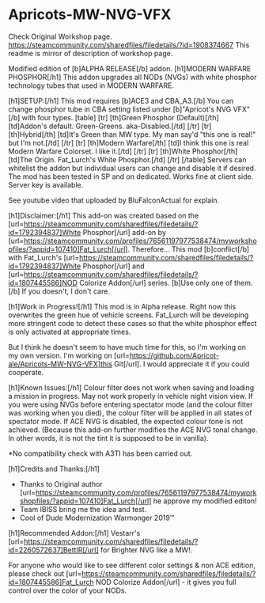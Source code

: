 # Apricots-MW-NVG-VFX
Check Original Workshop page.
https://steamcommunity.com/sharedfiles/filedetails/?id=1908374667
This readme is mirror of description of workshop page.

Modified edition of [b]ALPHA RELEASE[/b] addon.
[h1]MODERN WARFARE PHOSPHOR[/h1]
This addon upgrades all NODs (NVGs) with white phosphor technology tubes that used in MODERN WARFARE.

[h1]SETUP:[/h1]
This mod requires [b]ACE3 and CBA_A3.[/b]
You can change phosphor tube in CBA setting listed under [b]"Apricot's NVG VFX"[/b] with four types.
[table]
    [tr]
        [th]Green Phosphor (Default)[/th]
        [td]Addon's default. Green-Greens. aka-Disabled.[/td]
    [/tr]
    [tr]
        [th]Hybrid[/th]
        [td]It's Green than MW type. My man say'd "this one is real!" but I'm not.[/td]
    [/tr]
    [tr]
        [th]Modern Warfare[/th]
        [td]I think this one is real Modern Warfare Colorset. I like it.[/td]
    [/tr]
    [tr]
        [th]White Phosphor[/th]
        [td]The Origin. Fat_Lurch's White Phosphor.[/td]
    [/tr]
[/table]
Servers can whitelist the addon but individual users can change and disable it if desired.
The mod has been tested in SP and on dedicated.
Works fine at client side.
Server key is available.

See youtube video that uploaded by BluFalconActual for explain.

[h1]Disclaimer:[/h1]
This add-on was created based on the [url=https://steamcommunity.com/sharedfiles/filedetails/?id=1792394837]White Phosphor[/url] add-on by [url=https://steamcommunity.com/profiles/76561197977538474/myworkshopfiles/?appid=107410]Fat_Lurch[/url].
Therefore...
This mod [b]conflict[/b] with Fat_Lurch's [url=https://steamcommunity.com/sharedfiles/filedetails/?id=1792394837]White Phosphor[/url] and [url=https://steamcommunity.com/sharedfiles/filedetails/?id=1807445586]NOD Colorize Addon[/url] series.
[b]Use only one of them.[/b] If you doesn't, I don't care.

[h1]Work in Progress![/h1]
This mod is in Alpha release. Right now this overwrites the green hue of vehicle screens. Fat_Lurch will be developing more stringent code to detect these cases so that the white phosphor effect is only activated at appropriate times.

But I think he doesn't seem to have much time for this, so I'm working on my own version.
I'm working on [url=https://github.com/Apricot-ale/Apricots-MW-NVG-VFX]this Git[/url].
I would appreciate it if you could cooperate.

[h1]Known Issues:[/h1]
Colour filter does not work when saving and loading a mission in progress.
May not work properly in vehicle night vision view.
If you were using NVGs before entering spectator mode (and the colour filter was working when you died), the colour filter will be applied in all states of spectator mode.
If ACE NVG is disabled, the expected colour tone is not achieved. (Because this add-on further modifies the ACE NVG tonal change. In other words, it is not the tint it is supposed to be in vanilla).

*No compatibility check with A3TI has been carried out.

[h1]Credits and Thanks:[/h1]
- Thanks to Original author [url=https://steamcommunity.com/profiles/76561197977538474/myworkshopfiles/?appid=107410]Fat_Lurch[/url] he approve my modified editon!
- Team IBISS bring me the idea and test.
- Cool of Dude Modernization Warmonger 2019™

[h1]Recommended Addon:[/h1]
Vestarr's [url=https://steamcommunity.com/sharedfiles/filedetails/?id=2260572637]BettIR[/url] for Brighter NVG like a MW!.

For anyone who would like to see different color settings & non ACE edition, please check out [url=https://steamcommunity.com/sharedfiles/filedetails/?id=1807445586]Fat_Lurch NOD Colorize Addon[/url] - it gives you full control over the color of your NODs.
